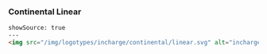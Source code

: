 ### Continental Linear

```html
showSource: true
---
<img src="/img/logotypes/incharge/continental/linear.svg" alt="incharge-logotype-continental-linear" />
```
